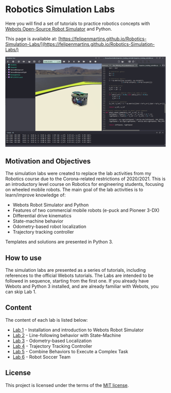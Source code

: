 # Robotics Simulation Labs
Here you will find a set of tutorials to practice robotics concepts with [Webots Open-Source Robot Simulator](https://cyberbotics.com/) and Python. 

This page is available at: [https://felipenmartins.github.io/Robotics-Simulation-Labs/](https://felipenmartins.github.io/Robotics-Simulation-Labs/)

![screenshot_Webots](screenshot_Webots.png)

## Motivation and Objectives
The simulation labs were created to replace the lab activities from my Robotics course due to the Corona-related restrictions of 2020/2021. This is an introductory level course on Robotics for engineering students, focusing on wheeled mobile robots. The main goal of the lab activities is to learn/improve knowledge of:

 - Webots Robot Simulator and Python
 - Features of two commercial mobile robots (e-puck and Pioneer 3-DX)
 - Differential drive kinematics
 - State-machine behavior
 - Odometry-based robot localization
 - Trajectory tracking controller

Templates and solutions are presented in Python 3.

## How to use
The simulation labs are presented as a series of tutorials, including references to the official Webots tutorials. The Labs are intended to be followed in sequence, starting from the first one. If you already have Webots and Python 3 installed, and are already familiar with Webots, you can skip Lab 1.

## Content
The content of each lab is listed below:

- [Lab 1](/Lab1/ReadMe.md) - Installation and introduction to Webots Robot Simulator
- [Lab 2](/Lab2/ReadMe.md) - Line-following behavior with State-Machine
- [Lab 3](/Lab3/ReadMe.md) - Odometry-based Localization
- [Lab 4](/Lab4/ReadMe.md) - Trajectory Tracking Controller
- [Lab 5](/Lab5/ReadMe.md) - Combine Behaviors to Execute a Complex Task
- [Lab 6](/Lab6/ReadMe.md) - Robot Soccer Team

## License
This project is licensed under the terms of the [MIT license](/LICENSE).
